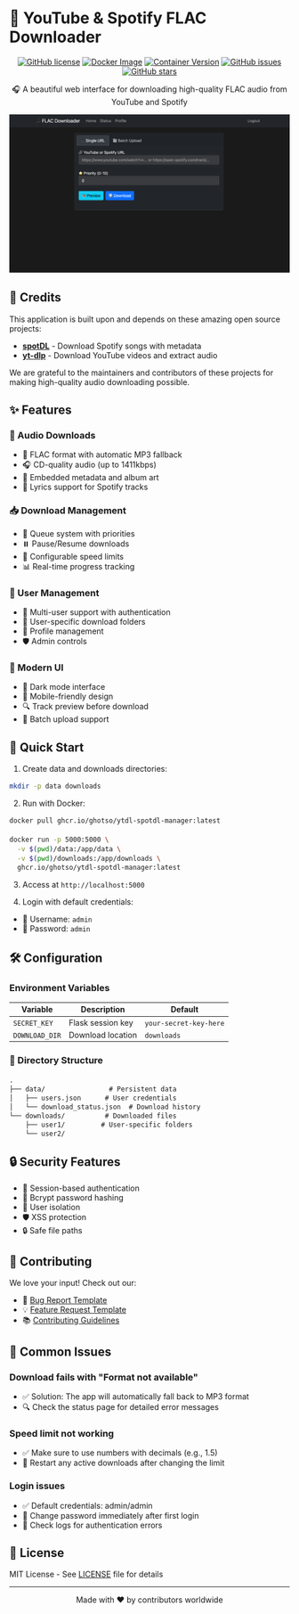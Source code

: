 # 🎵 YouTube & Spotify FLAC Downloader

<div align="center">

[![GitHub license](https://img.shields.io/github/license/ghotso/ytdl-spotdl-manager)](https://github.com/ghotso/ytdl-spotdl-manager/blob/main/LICENSE)
[![Docker Image](https://img.shields.io/badge/docker-ghcr.io-blue?logo=docker)](https://github.com/ghotso/ytdl-spotdl-manager/pkgs/container/ytdl-spotdl-manager)
[![Container Version](https://img.shields.io/badge/version-latest-brightgreen)](https://github.com/ghotso/ytdl-spotdl-manager/pkgs/container/ytdl-spotdl-manager)
[![GitHub issues](https://img.shields.io/github/issues/ghotso/ytdl-spotdl-manager)](https://github.com/ghotso/ytdl-spotdl-manager/issues)
[![GitHub stars](https://img.shields.io/github/stars/ghotso/ytdl-spotdl-manager)](https://github.com/ghotso/ytdl-spotdl-manager/stargazers)

🎧 A beautiful web interface for downloading high-quality FLAC audio from YouTube and Spotify

<img src="docs/screenshot.png" alt="Screenshot" width="600"/>

</div>

## 🙏 Credits

This application is built upon and depends on these amazing open source projects:

- [**spotDL**](https://github.com/spotDL/spotify-downloader) - Download Spotify songs with metadata
- [**yt-dlp**](https://github.com/yt-dlp/yt-dlp) - Download YouTube videos and extract audio

We are grateful to the maintainers and contributors of these projects for making high-quality audio downloading possible.

## ✨ Features

### 🎵 Audio Downloads
- 🎼 FLAC format with automatic MP3 fallback
- 🎧 CD-quality audio (up to 1411kbps)
- 🎹 Embedded metadata and album art
- 🎸 Lyrics support for Spotify tracks

### 📥 Download Management
- 🔄 Queue system with priorities
- ⏸️ Pause/Resume downloads
- 🚄 Configurable speed limits
- 📊 Real-time progress tracking

### 👥 User Management
- 🔐 Multi-user support with authentication
- 📁 User-specific download folders
- 👤 Profile management
- 🛡️ Admin controls

### 🎨 Modern UI
- 🌙 Dark mode interface
- 📱 Mobile-friendly design
- 🔍 Track preview before download
- 📑 Batch upload support

## 🚀 Quick Start

1. Create data and downloads directories:
```bash
mkdir -p data downloads
```

2. Run with Docker:
```bash
docker pull ghcr.io/ghotso/ytdl-spotdl-manager:latest

docker run -p 5000:5000 \
  -v $(pwd)/data:/app/data \
  -v $(pwd)/downloads:/app/downloads \
  ghcr.io/ghotso/ytdl-spotdl-manager:latest
```

3. Access at `http://localhost:5000`

4. Login with default credentials:
- 👤 Username: `admin`
- 🔑 Password: `admin`

## 🛠️ Configuration

### Environment Variables
| Variable | Description | Default |
|----------|-------------|---------|
| `SECRET_KEY` | Flask session key | `your-secret-key-here` |
| `DOWNLOAD_DIR` | Download location | `downloads` |

### 📁 Directory Structure
```
.
├── data/                # Persistent data
│   ├── users.json      # User credentials
│   └── download_status.json  # Download history
└── downloads/          # Downloaded files
    ├── user1/         # User-specific folders
    └── user2/
```

## 🔒 Security Features

- 🔐 Session-based authentication
- 🔑 Bcrypt password hashing
- 📁 User isolation
- 🛡️ XSS protection
- 🔒 Safe file paths

## 🤝 Contributing

We love your input! Check out our:
- 🐛 [Bug Report Template](.github/ISSUE_TEMPLATE/bug_report.md)
- 💡 [Feature Request Template](.github/ISSUE_TEMPLATE/feature_request.md)
- 📚 [Contributing Guidelines](CONTRIBUTING.md)

## 📝 Common Issues

### Download fails with "Format not available"
- ✅ Solution: The app will automatically fall back to MP3 format
- 🔍 Check the status page for detailed error messages

### Speed limit not working
- ✅ Make sure to use numbers with decimals (e.g., 1.5)
- 🔄 Restart any active downloads after changing the limit

### Login issues
- ✅ Default credentials: admin/admin
- 🔑 Change password immediately after first login
- 📝 Check logs for authentication errors

## 📜 License

MIT License - See [LICENSE](LICENSE) file for details

---

<div align="center">
Made with ❤️ by contributors worldwide
</div> 

